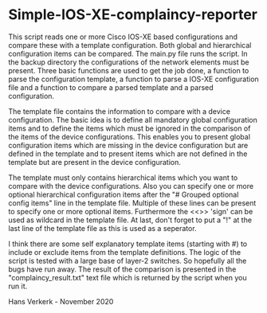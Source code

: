 # Simple-IOS-XE-complaincy-reporter
This script reads one or more Cisco IOS-XE based configurations and compare these with a template configuration. Both global and hierarchical configuration items can be compared. The main.py file runs the script. In the backup directory the configurations of the network elements must be present. Three basic functions are used to get the job done, a function to parse the configuration template, a function to parse a IOS-XE configuration file and a function to compare a parsed template and a parsed configuration.

The template file contains the information to compare with a device configuration. The basic idea is to define all mandatory global configuration items and to define the items which must be ignored in the comparison of the items of the device configurations. This enables you to present global configuration items which are missing in the device configuration but are defined in the template and to present items which are not defined in the template but are present in the device configuration. 

The template must only contains hierarchical items which you want to compare with the device configurations. Also you can specify one or more optional hierarchical configuration items after the "# Grouped optional config items" line in the template file. Multiple of these lines can be present to specify one or more optional items. Furthermore the <<>> 'sign' can be used as wildcard in the template file. At last, don't forget to put a "!" at the last line of the template file as this is used as a seperator.

I think there are some self explanatory template items (starting with #) to include or exclude items from the template definitions. The logic of the script is tested with a large base of layer-2 switches. So hopefully all the bugs have run away. The result of the comparison is presented in the "complaincy_result.txt" text file which is returned by the script when you run it.

Hans Verkerk - November 2020
